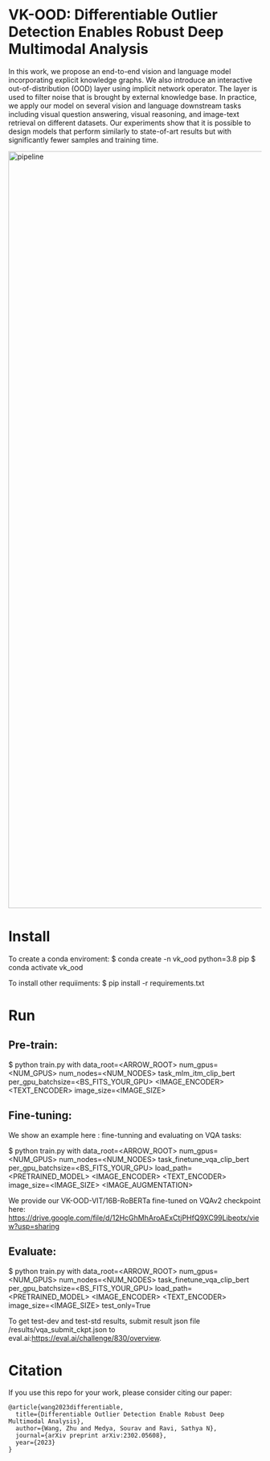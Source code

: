 # VK-OOD: Differentiable Outlier Detection Enables Robust Deep Multimodal Analysis
In this work, we propose an end-to-end vision and language model incorporating explicit knowledge graphs. We also introduce an interactive out-of-distribution (OOD) layer using implicit network operator. The layer is used to filter noise that is brought by external knowledge base. In practice, we apply our model on several vision and language downstream tasks including visual question answering, visual reasoning, and image-text retrieval on different datasets. Our experiments show that it is possible to design models that perform similarly to state-of-art results but with significantly fewer samples and training time.

<img width="1503" alt="pipeline" src="https://user-images.githubusercontent.com/10067151/221752945-3e359d09-46f1-412d-8205-ce3093f566de.png">


# Install

To create a conda enviroment:
$ conda create -n vk_ood python=3.8 pip
$ conda activate vk_ood

To install other requiiments:
$ pip install -r requirements.txt

# Run

## Pre-train:

$ python train.py with data_root=<ARROW_ROOT> num_gpus=<NUM_GPUS> num_nodes=<NUM_NODES> task_mlm_itm_clip_bert per_gpu_batchsize=<BS_FITS_YOUR_GPU> <IMAGE_ENCODER> <TEXT_ENCODER> image_size=<IMAGE_SIZE>

## Fine-tuning:

We show an example here : fine-tunning and evaluating on VQA tasks:

$ python train.py with data_root=<ARROW_ROOT> num_gpus=<NUM_GPUS> num_nodes=<NUM_NODES> task_finetune_vqa_clip_bert per_gpu_batchsize=<BS_FITS_YOUR_GPU> load_path=<PRETRAINED_MODEL> <IMAGE_ENCODER> <TEXT_ENCODER> image_size=<IMAGE_SIZE> <IMAGE_AUGMENTATION>

We provide our VK-OOD-VIT/16B-RoBERTa fine-tuned on VQAv2 checkpoint here: https://drive.google.com/file/d/12HcGhMhAroAExCtjPHfQ9XC99Libeotx/view?usp=sharing

## Evaluate:

$ python train.py with data_root=<ARROW_ROOT> num_gpus=<NUM_GPUS> num_nodes=<NUM_NODES> task_finetune_vqa_clip_bert per_gpu_batchsize=<BS_FITS_YOUR_GPU> load_path=<PRETRAINED_MODEL> <IMAGE_ENCODER> <TEXT_ENCODER> image_size=<IMAGE_SIZE> test_only=True

To get test-dev and test-std results, submit result json file /results/vqa_submit_ckpt.json to eval.ai:https://eval.ai/challenge/830/overview.

# Citation
If you use this repo for your work, please consider citing our paper:
```
@article{wang2023differentiable,
  title={Differentiable Outlier Detection Enable Robust Deep Multimodal Analysis},
  author={Wang, Zhu and Medya, Sourav and Ravi, Sathya N},
  journal={arXiv preprint arXiv:2302.05608},
  year={2023}
}
```

